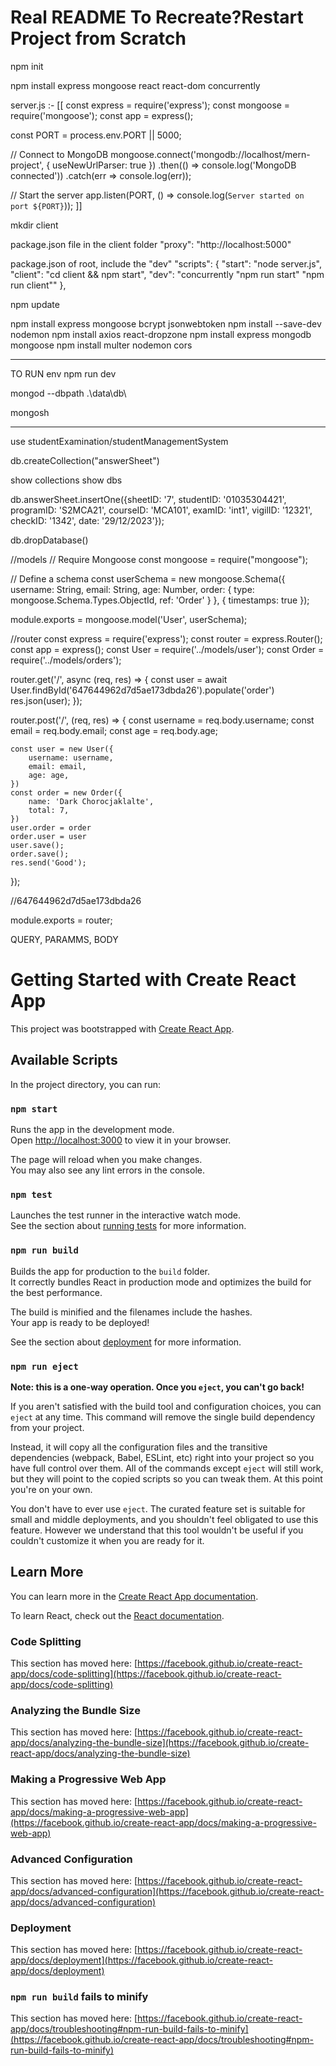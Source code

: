 # Real README To Recreate?Restart Project from Scratch
npm init

npm install express mongoose react react-dom concurrently

server.js :-
[[
const express = require('express');
const mongoose = require('mongoose');
const app = express();

const PORT = process.env.PORT || 5000;

// Connect to MongoDB
mongoose.connect('mongodb://localhost/mern-project', { useNewUrlParser: true })
  .then(() => console.log('MongoDB connected'))
  .catch(err => console.log(err));

// Start the server
app.listen(PORT, () => console.log(`Server started on port ${PORT}`));
]]

mkdir client

package.json file in the client folder
"proxy": "http://localhost:5000"

package.json of root, include the "dev"
"scripts": {
  "start": "node server.js",
  "client": "cd client && npm start",
  "dev": "concurrently \"npm run start\" \"npm run client\""
},

npm update

npm install express mongoose bcrypt jsonwebtoken
npm install --save-dev nodemon
npm install axios react-dropzone
npm install express mongodb mongoose
npm install multer nodemon cors


______________________________
TO RUN env
npm run dev

mongod --dbpath .\data\db\

mongosh
______________________________

use studentExamination/studentManagementSystem

db.createCollection("answerSheet")

show collections
show dbs

db.answerSheet.insertOne({sheetID: '7', studentID: '01035304421', 
programID: 'S2MCA21', courseID: 'MCA101', examID: 'int1', vigilID: '12321', checkID: '1342', date: '29/12/2023'});

db.dropDatabase()

//models
// Require Mongoose
const mongoose = require("mongoose");

// Define a schema
const userSchema = new mongoose.Schema({
  username: String,
  email: String,
  age: Number,
  order: { type: mongoose.Schema.Types.ObjectId, ref: 'Order' }
},
{ timestamps: true }); 

module.exports = mongoose.model('User', userSchema);

//router
const express = require('express');
const router = express.Router();
const app = express();
const User = require('../models/user');
const Order = require('../models/orders');


router.get('/', async (req, res) => {
    const user = await User.findById('647644962d7d5ae173dbda26').populate('order')
    res.json(user);
});

router.post('/', (req, res) => {
    const username = req.body.username;
    const email = req.body.email;
    const age = req.body.age;

    const user = new User({
        username: username,
        email: email,
        age: age,
    })
    const order = new Order({
        name: 'Dark Chorocjaklalte',
        total: 7,
    })
    user.order = order
    order.user = user
    user.save();
    order.save();
    res.send('Good');
});

//647644962d7d5ae173dbda26


module.exports = router;

QUERY, PARAMMS, BODY


# Getting Started with Create React App

This project was bootstrapped with [Create React App](https://github.com/facebook/create-react-app).

## Available Scripts

In the project directory, you can run:

### `npm start`

Runs the app in the development mode.\
Open [http://localhost:3000](http://localhost:3000) to view it in your browser.

The page will reload when you make changes.\
You may also see any lint errors in the console.

### `npm test`

Launches the test runner in the interactive watch mode.\
See the section about [running tests](https://facebook.github.io/create-react-app/docs/running-tests) for more information.

### `npm run build`

Builds the app for production to the `build` folder.\
It correctly bundles React in production mode and optimizes the build for the best performance.

The build is minified and the filenames include the hashes.\
Your app is ready to be deployed!

See the section about [deployment](https://facebook.github.io/create-react-app/docs/deployment) for more information.

### `npm run eject`

**Note: this is a one-way operation. Once you `eject`, you can't go back!**

If you aren't satisfied with the build tool and configuration choices, you can `eject` at any time. This command will remove the single build dependency from your project.

Instead, it will copy all the configuration files and the transitive dependencies (webpack, Babel, ESLint, etc) right into your project so you have full control over them. All of the commands except `eject` will still work, but they will point to the copied scripts so you can tweak them. At this point you're on your own.

You don't have to ever use `eject`. The curated feature set is suitable for small and middle deployments, and you shouldn't feel obligated to use this feature. However we understand that this tool wouldn't be useful if you couldn't customize it when you are ready for it.

## Learn More

You can learn more in the [Create React App documentation](https://facebook.github.io/create-react-app/docs/getting-started).

To learn React, check out the [React documentation](https://reactjs.org/).

### Code Splitting

This section has moved here: [https://facebook.github.io/create-react-app/docs/code-splitting](https://facebook.github.io/create-react-app/docs/code-splitting)

### Analyzing the Bundle Size

This section has moved here: [https://facebook.github.io/create-react-app/docs/analyzing-the-bundle-size](https://facebook.github.io/create-react-app/docs/analyzing-the-bundle-size)

### Making a Progressive Web App

This section has moved here: [https://facebook.github.io/create-react-app/docs/making-a-progressive-web-app](https://facebook.github.io/create-react-app/docs/making-a-progressive-web-app)

### Advanced Configuration

This section has moved here: [https://facebook.github.io/create-react-app/docs/advanced-configuration](https://facebook.github.io/create-react-app/docs/advanced-configuration)

### Deployment

This section has moved here: [https://facebook.github.io/create-react-app/docs/deployment](https://facebook.github.io/create-react-app/docs/deployment)

### `npm run build` fails to minify

This section has moved here: [https://facebook.github.io/create-react-app/docs/troubleshooting#npm-run-build-fails-to-minify](https://facebook.github.io/create-react-app/docs/troubleshooting#npm-run-build-fails-to-minify)
